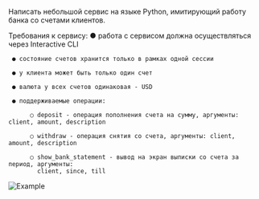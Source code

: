 Написать небольшой сервис на языке Python, имитирующий работу банка со счетами клиентов.


Требования к сервису:
     ● работа с сервисом должна осуществляться через Interactive CLI
     
     ● состояние счетов хранится только в рамках одной сессии
     
     ● у клиента может быть только один счет
     
     ● валюта у всех счетов одинаковая - USD
     
     ● поддерживаемые операции:

          ○ deposit - операция пополнения счета на сумму, аргументы: client, amount, description

          ○ withdraw - операция снятия со счета, аргументы: client, amount, description

          ○ show_bank_statement - вывод на экран выписки со счета за период, аргументы:
            client, since, till

![Example](https://user-images.githubusercontent.com/79754440/117973174-b9189780-b334-11eb-9dc8-237aa0fa69d5.PNG)
